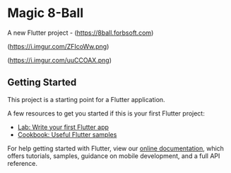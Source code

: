 # Magic 8-Ball

A new Flutter project - (https://8ball.forbsoft.com)

(https://i.imgur.com/ZFIcoWw.png)

(https://i.imgur.com/uuCCOAX.png)


## Getting Started

This project is a starting point for a Flutter application.

A few resources to get you started if this is your first Flutter project:

- [Lab: Write your first Flutter app](https://flutter.dev/docs/get-started/codelab)
- [Cookbook: Useful Flutter samples](https://flutter.dev/docs/cookbook)

For help getting started with Flutter, view our
[online documentation](https://flutter.dev/docs), which offers tutorials,
samples, guidance on mobile development, and a full API reference.

